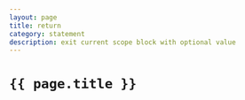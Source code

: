 ```yaml
---
layout: page
title: return
category: statement
description: exit current scope block with optional value
---
```


# `{{ page.title }}`
